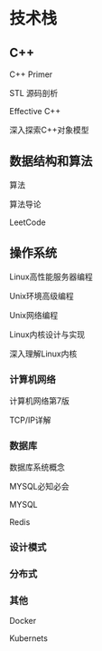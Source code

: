 # 技术栈

## C++

C++ Primer

STL 源码剖析

Effective C++

深入探索C++对象模型

## 数据结构和算法

算法

算法导论

LeetCode

## 操作系统

Linux高性能服务器编程

Unix环境高级编程

Unix网络编程

Linux内核设计与实现

深入理解Linux内核

### 计算机网络

计算机网络第7版

TCP/IP详解

### 数据库

数据库系统概念

MYSQL必知必会

MYSQL

Redis

### 设计模式

### 分布式

### 其他

Docker

Kubernets



